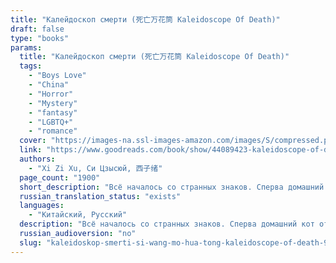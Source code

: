 ```yaml
---
title: "Калейдоскоп смерти (死亡万花筒 Kaleidoscope Of Death)"
draft: false
type: "books"
params:
  title: "Калейдоскоп смерти (死亡万花筒 Kaleidoscope Of Death)"
  tags:
    - "Boys Love"
    - "China"
    - "Horror"
    - "Mystery"
    - "fantasy"
    - "LGBTQ+"
    - "romance"
  cover: "https://images-na.ssl-images-amazon.com/images/S/compressed.photo.goodreads.com/books/1575794976i/44089423.jpg"
  link: "https://www.goodreads.com/book/show/44089423-kaleidoscope-of-death"
  authors:
    - "Xi Zi Xu, Си Цзысюй, 西子绪"
  page_count: "1900"
  short_description: "Всё началось со странных знаков. Сперва домашний кот отказался от привычных объятий, затем Линь Цюши начал замечать, что чувство дисгармонии и несоответствия стало постепенно пронизывать всё вокруг…"
  russian_translation_status: "exists"
  languages:
    - "Китайский, Русский"
  description: "Всё началось со странных знаков. Сперва домашний кот отказался от \nпривычных объятий, затем Линь Цюши начал замечать, что чувство \nдисгармонии и несоответствия стало постепенно пронизывать всё вокруг.\n\nВ один из таких странных дней он открыл дверь своего дома и обнаружил, \nчто привычный холл превратился в бесконечный коридор. По обеим сторонам \nкоридора располагалось двенадцать одинаковых железных дверей.\n\nИтак, история началась."
  russian_audioversion: "no"
  slug: "kaleidoskop-smerti-si-wang-mo-hua-tong-kaleidoscope-of-death-9fb26bd4"
---
```

